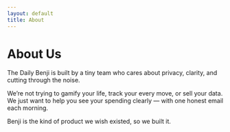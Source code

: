 ```yaml
---
layout: default
title: About
---
```


# About Us

The Daily Benji is built by a tiny team who cares about privacy, clarity, and cutting through the noise.

We’re not trying to gamify your life, track your every move, or sell your data. We just want to help you see your spending clearly — with one honest email each morning.

Benji is the kind of product we wish existed, so we built it.
